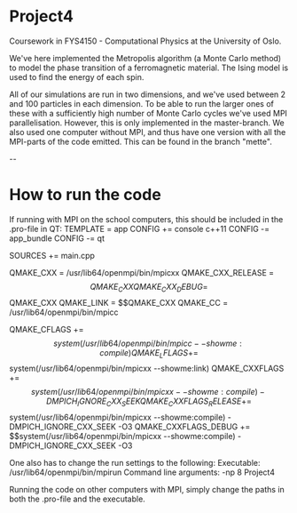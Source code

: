 # Project4

Coursework in FYS4150 - Computational Physics at the University of Oslo.

We've here implemented the Metropolis algorithm (a Monte Carlo method) to model the phase transition of a ferromagnetic material. The Ising model is used to find the energy of each spin. 

All of our simulations are run in two dimensions, and we've used between 2 and 100 particles in each dimension. To be able to run the larger ones of these with a sufficiently high number of Monte Carlo cycles we've used MPI parallelisation. However, this is only implemented in the master-branch. We also used one computer without MPI, and thus have one version with all the MPI-parts of the code emitted. This can be found in the branch "mette". 

--

# How to run the code

If running with MPI on the school computers, this should be included in the .pro-file in QT:
TEMPLATE = app 
CONFIG += console c++11 
CONFIG -= app_bundle 
CONFIG -= qt 
 
SOURCES += main.cpp 
 
QMAKE_CXX = /usr/lib64/openmpi/bin/mpicxx 
QMAKE_CXX_RELEASE = $$QMAKE_CXX 
QMAKE_CXX_DEBUG = $$QMAKE_CXX 
QMAKE_LINK = $$QMAKE_CXX 
QMAKE_CC = /usr/lib64/openmpi/bin/mpicc 
 
QMAKE_CFLAGS += $$system(/usr/lib64/openmpi/bin/mpicc --showme:compile) 
QMAKE_LFLAGS += $$system(/usr/lib64/openmpi/bin/mpicxx --showme:link) 
QMAKE_CXXFLAGS += $$system(/usr/lib64/openmpi/bin/mpicxx --showme:compile) -DMPICH_IGNORE_CXX_SEEK 
QMAKE_CXXFLAGS_RELEASE += $$system(/usr/lib64/openmpi/bin/mpicxx --showme:compile) -DMPICH_IGNORE_CXX_SEEK -O3 
QMAKE_CXXFLAGS_DEBUG += $$system(/usr/lib64/openmpi/bin/mpicxx --showme:compile) -DMPICH_IGNORE_CXX_SEEK -O3 


One also has to change the run settings to the following: 
Executable: /usr/lib64/openmpi/bin/mpirun 
Command line arguments: -np 8 Project4 


Running the code on other computers with MPI, simply change the paths in both the .pro-file and the executable.
